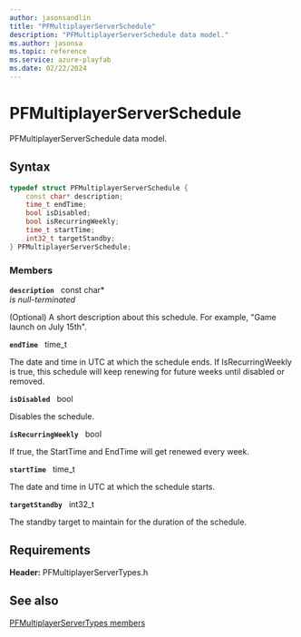 ```yaml
---
author: jasonsandlin
title: "PFMultiplayerServerSchedule"
description: "PFMultiplayerServerSchedule data model."
ms.author: jasonsa
ms.topic: reference
ms.service: azure-playfab
ms.date: 02/22/2024
---
```


# PFMultiplayerServerSchedule  

PFMultiplayerServerSchedule data model.  

## Syntax  
  
```cpp
typedef struct PFMultiplayerServerSchedule {  
    const char* description;  
    time_t endTime;  
    bool isDisabled;  
    bool isRecurringWeekly;  
    time_t startTime;  
    int32_t targetStandby;  
} PFMultiplayerServerSchedule;  
```
  
### Members  
  
**`description`** &nbsp; const char*  
*is null-terminated*  
  
(Optional) A short description about this schedule. For example, "Game launch on July 15th".
  
**`endTime`** &nbsp; time_t  
  
The date and time in UTC at which the schedule ends. If IsRecurringWeekly is true, this schedule will keep renewing for future weeks until disabled or removed.
  
**`isDisabled`** &nbsp; bool  
  
Disables the schedule.
  
**`isRecurringWeekly`** &nbsp; bool  
  
If true, the StartTime and EndTime will get renewed every week.
  
**`startTime`** &nbsp; time_t  
  
The date and time in UTC at which the schedule starts.
  
**`targetStandby`** &nbsp; int32_t  
  
The standby target to maintain for the duration of the schedule.
  
  
## Requirements  
  
**Header:** PFMultiplayerServerTypes.h
  
## See also  
[PFMultiplayerServerTypes members](../pfmultiplayerservertypes_members.md)  

  
  
